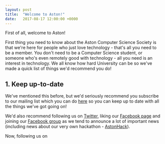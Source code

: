 ```yaml
---
layout: post
title:  "Welcome to Aston!"
date:   2017-08-17 12:00:00 +0000
---
```


First of all, welcome to Aston!

First thing you need to know about the Aston Computer Science Society is that we're here for people who just love  technology - that's all you need to be a member. You don't need to be a Computer Science student, or someone who's even remotely good with technology - all you need is an interest in technology.
We all know how hard University can be so we've made a quick list of things we'd recommend you do!

## 1. Keep up-to-date

We've mentioned this before, but we'd seriously recommend you subscribe to our mailing list which you can do [here][Mail] so you can keep up to date with all the things we've got going on!

We'd also recommend following us on [Twitter][Twitter], liking our [Facebook page][Facebook] and joining our [Facebook group][Facebook Group] as we tend to announce a lot of important news (including news about our very own hackathon - [AstonHack][AstonHack]).

Now, following us on 


[Mail]: http://twitter.us15.list-manage.com/subscribe?u=5c76c6487162a4644f24574b6&id=8948e9a3d3
[Twitter]: https://twitter.com/AstonCSS
[Slack]:   https://aston-css.slack.com/signup
[Facebook]: https://www.facebook.com/AstonCSS
[Facebook Group]: https://www.facebook.com/groups/AstonCSS
[Calendar]: https://astoncss.com/events
[CoC]: https://github.com/aston-css/code-of-conduct
[AstonHack]: https://astoncss.com/
